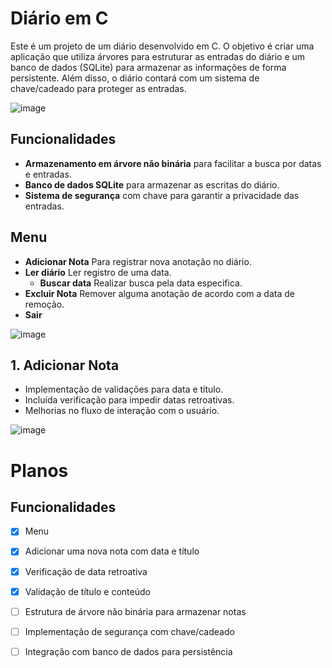 # Diário em C

Este é um projeto de um diário desenvolvido em C. O objetivo é criar uma aplicação que utiliza árvores para estruturar as entradas do diário e um banco de dados (SQLite) para armazenar as informações de forma persistente. Além disso, o diário contará com um sistema de chave/cadeado para proteger as entradas.

![image](https://github.com/user-attachments/assets/1f854c6a-4e25-4129-b061-cd48d08bf6fd)

## Funcionalidades

- **Armazenamento em árvore não binária** para facilitar a busca por datas e entradas.
- **Banco de dados SQLite** para armazenar as escritas do diário.
- **Sistema de segurança** com chave para garantir a privacidade das entradas.

## Menu

- **Adicionar Nota** Para registrar nova anotação no diário.
- **Ler diário** Ler registro de uma data.
  - **Buscar data** Realizar busca pela data especifica.
- **Excluir Nota** Remover alguma anotação de acordo com a data de remoção.
- **Sair**

![image](https://github.com/user-attachments/assets/0a670c47-56c1-4eab-ba69-fd679af1b16f)

## 1. Adicionar Nota

- Implementação de validações para data e título.
- Incluída verificação para impedir datas retroativas.
- Melhorias no fluxo de interação com o usuário.

![image](https://github.com/user-attachments/assets/0cfcfcd7-d52d-4493-9339-b53101e98777)

# Planos

## Funcionalidades

- [x] Menu
- [x] Adicionar uma nova nota com data e título
- [x] Verificação de data retroativa
- [x] Validação de título e conteúdo
- [ ] Estrutura de árvore não binária para armazenar notas
- [ ] Implementação de segurança com chave/cadeado
- [ ] Integração com banco de dados para persistência

